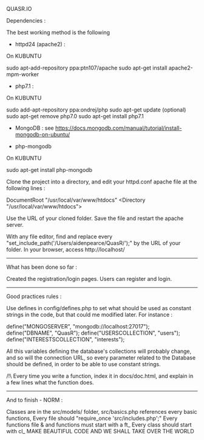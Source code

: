 QUASR.IO


Dependencies :

The best working method is the following

- httpd24 (apache2) :

On KUBUNTU

sudo apt-add-repository ppa:ptn107/apache
sudo apt-get install apache2-mpm-worker

- php7.1 :

On KUBUNTU

sudo add-apt-repository ppa:ondrej/php
sudo apt-get update
(optional) sudo apt-get remove php7.0
sudo apt-get install php7.1

- MongoDB : see https://docs.mongodb.com/manual/tutorial/install-mongodb-on-ubuntu/

- php-mongodb

On KUBUNTU

sudo apt-get install php-mongodb

Clone the project into a directory, and edit your httpd.conf apache file at the following lines :

DocumentRoot "/usr/local/var/www/htdocs"
<Directory "/usr/local/var/www/htdocs">

Use the URL of your cloned folder.
Save the file and restart the apache server.

With any file editor, find and replace every "set_include_path('/Users/aidenpearce/QuasR/');" by the URL of your folder.
In your browser, access http://localhost/

____________________________________

What has been done so far :

Created the registration/login pages.
Users can register and login.

____________________________________

Good practices rules :

Use defines in config/defines.php to set what should be used as constant strings in the code, but that could me modified later.
For instance :

define("MONGOSERVER", "mongodb://localhost:27017");
define("DBNAME", "QuasR");
define("USERSCOLLECTION", "users");
define("INTERESTSCOLLECTION", "interests");

All this variables defining the database's collections will probably change, and so will the connection URL, so every parameter related to
the Database should be defined, in order to be able to use constant strings.

/!\ Every time you write a function, index it in docs/doc.html, and explain in a few lines what the function does.

____________________________________

And to finish - NORM :

Classes are in the src/models/ folder,
src/basics.php references every basic functions,
Every file should "require_once 'src/includes.php';"
Every functions file & and functions must start with a ft_
Every class should start with cl_
MAKE BEAUTIFUL CODE AND WE SHALL TAKE OVER THE WORLD
